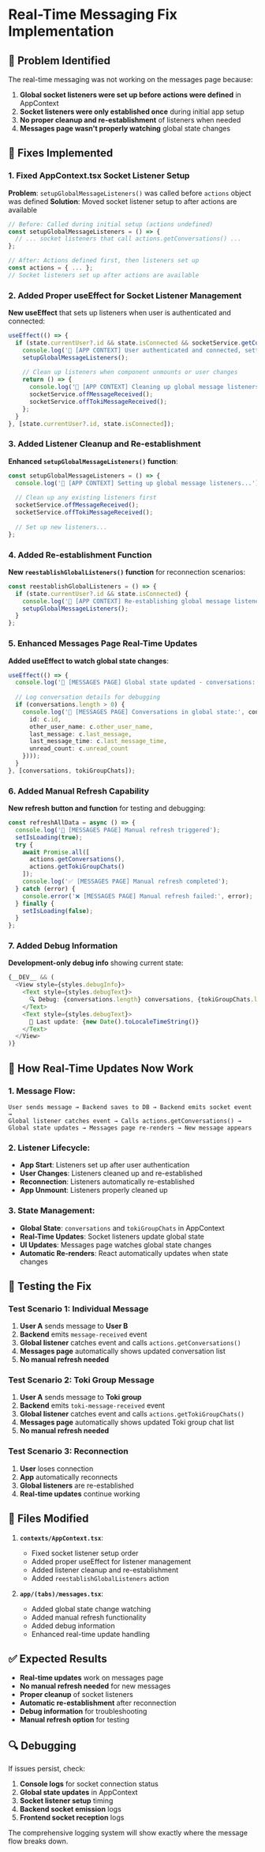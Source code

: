 # Real-Time Messaging Fix Implementation

## 🎯 **Problem Identified**

The real-time messaging was not working on the messages page because:

1. **Global socket listeners were set up before actions were defined** in AppContext
2. **Socket listeners were only established once** during initial app setup
3. **No proper cleanup and re-establishment** of listeners when needed
4. **Messages page wasn't properly watching** global state changes

## 🔧 **Fixes Implemented**

### **1. Fixed AppContext.tsx Socket Listener Setup**

**Problem**: `setupGlobalMessageListeners()` was called before `actions` object was defined
**Solution**: Moved socket listener setup to after actions are available

```typescript
// Before: Called during initial setup (actions undefined)
const setupGlobalMessageListeners = () => {
  // ... socket listeners that call actions.getConversations() ...
};

// After: Actions defined first, then listeners set up
const actions = { ... };
// Socket listeners set up after actions are available
```

### **2. Added Proper useEffect for Socket Listener Management**

**New useEffect** that sets up listeners when user is authenticated and connected:

```typescript
useEffect(() => {
  if (state.currentUser?.id && state.isConnected && socketService.getConnectionStatus()) {
    console.log('🔌 [APP CONTEXT] User authenticated and connected, setting up global message listeners...');
    setupGlobalMessageListeners();
    
    // Clean up listeners when component unmounts or user changes
    return () => {
      console.log('🔌 [APP CONTEXT] Cleaning up global message listeners...');
      socketService.offMessageReceived();
      socketService.offTokiMessageReceived();
    };
  }
}, [state.currentUser?.id, state.isConnected]);
```

### **3. Added Listener Cleanup and Re-establishment**

**Enhanced `setupGlobalMessageListeners()` function**:

```typescript
const setupGlobalMessageListeners = () => {
  console.log('🔌 [APP CONTEXT] Setting up global message listeners...');
  
  // Clean up any existing listeners first
  socketService.offMessageReceived();
  socketService.offTokiMessageReceived();
  
  // Set up new listeners...
};
```

### **4. Added Re-establishment Function**

**New `reestablishGlobalListeners()` function** for reconnection scenarios:

```typescript
const reestablishGlobalListeners = () => {
  if (state.currentUser?.id && state.isConnected) {
    console.log('🔌 [APP CONTEXT] Re-establishing global message listeners...');
    setupGlobalMessageListeners();
  }
};
```

### **5. Enhanced Messages Page Real-Time Updates**

**Added useEffect to watch global state changes**:

```typescript
useEffect(() => {
  console.log('🔄 [MESSAGES PAGE] Global state updated - conversations:', conversations.length, 'tokiGroupChats:', tokiGroupChats.length);
  
  // Log conversation details for debugging
  if (conversations.length > 0) {
    console.log('📱 [MESSAGES PAGE] Conversations in global state:', conversations.map(c => ({
      id: c.id,
      other_user_name: c.other_user_name,
      last_message: c.last_message,
      last_message_time: c.last_message_time,
      unread_count: c.unread_count
    })));
  }
}, [conversations, tokiGroupChats]);
```

### **6. Added Manual Refresh Capability**

**New refresh button and function** for testing and debugging:

```typescript
const refreshAllData = async () => {
  console.log('🔄 [MESSAGES PAGE] Manual refresh triggered');
  setIsLoading(true);
  try {
    await Promise.all([
      actions.getConversations(),
      actions.getTokiGroupChats()
    ]);
    console.log('✅ [MESSAGES PAGE] Manual refresh completed');
  } catch (error) {
    console.error('❌ [MESSAGES PAGE] Manual refresh failed:', error);
  } finally {
    setIsLoading(false);
  }
};
```

### **7. Added Debug Information**

**Development-only debug info** showing current state:

```typescript
{__DEV__ && (
  <View style={styles.debugInfo}>
    <Text style={styles.debugText}>
      🔍 Debug: {conversations.length} conversations, {tokiGroupChats.length} toki chats
    </Text>
    <Text style={styles.debugText}>
      📱 Last update: {new Date().toLocaleTimeString()}
    </Text>
  </View>
)}
```

## 🔄 **How Real-Time Updates Now Work**

### **1. Message Flow**:
```
User sends message → Backend saves to DB → Backend emits socket event → 
Global listener catches event → Calls actions.getConversations() → 
Global state updates → Messages page re-renders → New message appears
```

### **2. Listener Lifecycle**:
- **App Start**: Listeners set up after user authentication
- **User Changes**: Listeners cleaned up and re-established
- **Reconnection**: Listeners automatically re-established
- **App Unmount**: Listeners properly cleaned up

### **3. State Management**:
- **Global State**: `conversations` and `tokiGroupChats` in AppContext
- **Real-Time Updates**: Socket listeners update global state
- **UI Updates**: Messages page watches global state changes
- **Automatic Re-renders**: React automatically updates when state changes

## 🧪 **Testing the Fix**

### **Test Scenario 1: Individual Message**
1. **User A** sends message to **User B**
2. **Backend** emits `message-received` event
3. **Global listener** catches event and calls `actions.getConversations()`
4. **Messages page** automatically shows updated conversation list
5. **No manual refresh needed**

### **Test Scenario 2: Toki Group Message**
1. **User A** sends message to **Toki group**
2. **Backend** emits `toki-message-received` event
3. **Global listener** catches event and calls `actions.getTokiGroupChats()`
4. **Messages page** automatically shows updated Toki group chat list
5. **No manual refresh needed**

### **Test Scenario 3: Reconnection**
1. **User** loses connection
2. **App** automatically reconnects
3. **Global listeners** are re-established
4. **Real-time updates** continue working

## 📱 **Files Modified**

1. **`contexts/AppContext.tsx`**:
   - Fixed socket listener setup order
   - Added proper useEffect for listener management
   - Added listener cleanup and re-establishment
   - Added `reestablishGlobalListeners` action

2. **`app/(tabs)/messages.tsx`**:
   - Added global state change watching
   - Added manual refresh functionality
   - Added debug information
   - Enhanced real-time update handling

## ✅ **Expected Results**

- **Real-time updates** work on messages page
- **No manual refresh needed** for new messages
- **Proper cleanup** of socket listeners
- **Automatic re-establishment** after reconnection
- **Debug information** for troubleshooting
- **Manual refresh option** for testing

## 🔍 **Debugging**

If issues persist, check:

1. **Console logs** for socket connection status
2. **Global state updates** in AppContext
3. **Socket listener setup** timing
4. **Backend socket emission** logs
5. **Frontend socket reception** logs

The comprehensive logging system will show exactly where the message flow breaks down.

